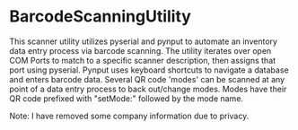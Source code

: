 # BarcodeScanningUtility

This scanner utility utilizes pyserial and pynput to automate an inventory data entry process via barcode scanning. The utility iterates over open COM Ports to match to a specific scanner description, then assigns that port using pyserial. Pynput uses keyboard shortcuts to navigate a database and enters barcode data. Several QR code 'modes' can be scanned at any point of a data entry process to back out/change modes. Modes have their QR code prefixed with "setMode:" followed by the mode name.

Note: I have removed some company information due to privacy.
